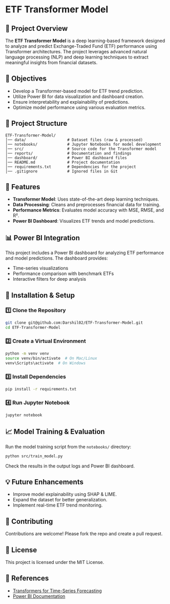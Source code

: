 # ETF Transformer Model

## 📌 Project Overview
The **ETF Transformer Model** is a deep learning-based framework designed to analyze and predict Exchange-Traded Fund (ETF) performance using Transformer architectures. The project leverages advanced natural language processing (NLP) and deep learning techniques to extract meaningful insights from financial datasets.

## 🎯 Objectives
- Develop a Transformer-based model for ETF trend prediction.
- Utilize Power BI for data visualization and dashboard creation.
- Ensure interpretability and explainability of predictions.
- Optimize model performance using various evaluation metrics.

## 📂 Project Structure
```
ETF-Transformer-Model/
│── data/                  # Dataset files (raw & processed)
│── notebooks/             # Jupyter Notebooks for model development
│── src/                   # Source code for the Transformer model
│── reports/               # Documentation and findings
│── dashboard/             # Power BI dashboard files
│── README.md              # Project documentation
│── requirements.txt       # Dependencies for the project
│── .gitignore             # Ignored files in Git
```

## 🚀 Features
- **Transformer Model**: Uses state-of-the-art deep learning techniques.
- **Data Processing**: Cleans and preprocesses financial data for training.
- **Performance Metrics**: Evaluates model accuracy with MSE, RMSE, and R².
- **Power BI Dashboard**: Visualizes ETF trends and model predictions.

## 📊 Power BI Integration
This project includes a Power BI dashboard for analyzing ETF performance and model predictions. The dashboard provides:
- Time-series visualizations
- Performance comparison with benchmark ETFs
- Interactive filters for deep analysis

## 🔧 Installation & Setup
### 1️⃣ Clone the Repository
```bash
git clone git@github.com:Darshil02/ETF-Transformer-Model.git
cd ETF-Transformer-Model
```

### 2️⃣ Create a Virtual Environment
```bash
python -m venv venv
source venv/bin/activate  # On Mac/Linux
venv\Scripts\activate  # On Windows
```

### 3️⃣ Install Dependencies
```bash
pip install -r requirements.txt
```

### 4️⃣ Run Jupyter Notebook
```bash
jupyter notebook
```

## 📈 Model Training & Evaluation
Run the model training script from the `notebooks/` directory:
```bash
python src/train_model.py
```
Check the results in the output logs and Power BI dashboard.

## 💡 Future Enhancements
- Improve model explainability using SHAP & LIME.
- Expand the dataset for better generalization.
- Implement real-time ETF trend monitoring.

## 🤝 Contributing
Contributions are welcome! Please fork the repo and create a pull request.

## 📜 License
This project is licensed under the MIT License.

## 🔗 References
- [Transformers for Time-Series Forecasting](https://arxiv.org/abs/2106.01186)
- [Power BI Documentation](https://docs.microsoft.com/en-us/power-bi/)

